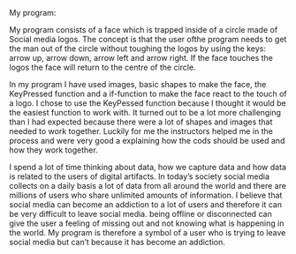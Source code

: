 
My program: 

My program consists of a face which is trapped inside of a circle made of Social media logos. 
The concept is that the user ofthe program needs to get the man out of the circle without toughing the logos by
using the keys: arrow up, arrow down, arrow left and arrow right.
If the face touches the logos the face will return to the centre of the circle. 

In my program I have used images, basic shapes to make
the face, the KeyPressed function and a if-function to make the face react to
the touch of a logo. I chose to use the KeyPessed function because I thought it
would be the easiest function to work with. It turned out to be a lot more
challenging than I had expected because there were a lot of shapes and images that
needed to work together. Luckily for me the instructors helped me in the
process and were very good a explaining how the cods should be used and how
they work together. 

I spend a lot of time thinking about data, how we
capture data and how data is related to the users of digital artifacts. In
today’s society social media collects on a daily basis a lot of data from all
around the world and there are millions of users who share unlimited amounts of
information. I believe that social media can become an addiction to a lot of
users and therefore it can be very difficult to leave social media. being
offline or disconnected can give the user a feeling of missing out and not
knowing what is happening in the world. My program is therefore a symbol of a user
who is trying to leave social media but can’t because it has become an addiction.


